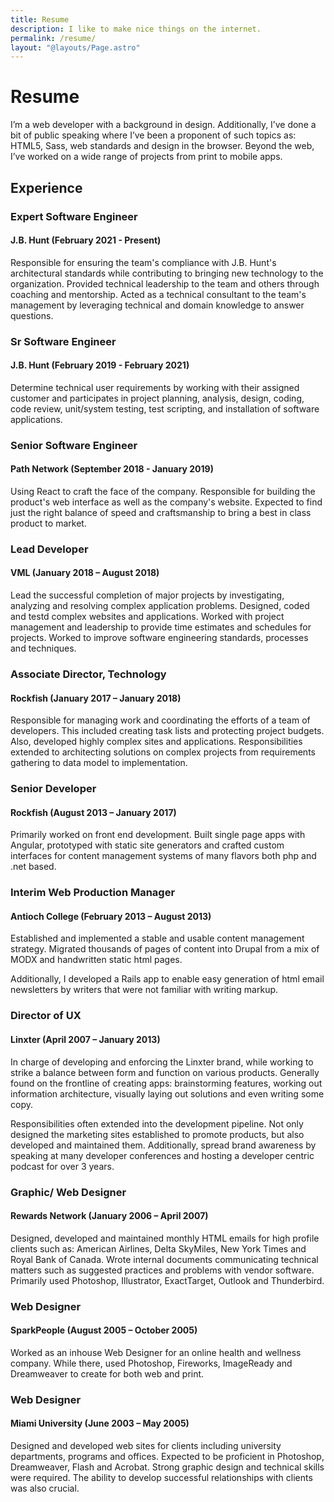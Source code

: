 ```yaml
---
title: Resume
description: I like to make nice things on the internet.
permalink: /resume/
layout: "@layouts/Page.astro"
---
```


# Resume

I’m a web developer with a background in design. Additionally, I’ve done a bit of public speaking where I’ve been a proponent of such topics as: HTML5, Sass, web standards and design in the browser. Beyond the web, I’ve worked on a wide range of projects from print to mobile apps.

## Experience

### Expert Software Engineer

#### J.B. Hunt (February 2021 - Present)

Responsible for ensuring the team's compliance with J.B. Hunt's architectural standards while contributing to bringing new technology to the organization. Provided technical leadership to the team and others through coaching and mentorship. Acted as a technical consultant to the team's management by leveraging technical and domain knowledge to answer questions.

### Sr Software Engineer

#### J.B. Hunt (February 2019 - February 2021)

Determine technical user requirements by working with their assigned customer and participates in project planning, analysis, design, coding, code review, unit/system testing, test scripting, and installation of software applications.

### Senior Software Engineer

#### Path Network (September 2018 - January 2019)

Using React to craft the face of the company. Responsible for building the product's web interface as well as the company's website. Expected to find just the right balance of speed and craftsmanship to bring a best in class product to market.

### Lead Developer

#### VML (January 2018 – August 2018)

Lead the successful completion of major projects by investigating, analyzing and resolving complex application problems. Designed, coded and testd complex websites and applications. Worked with project management and leadership to provide time estimates and schedules for projects. Worked to improve software engineering standards, processes and techniques.

### Associate Director, Technology

#### Rockfish (January 2017 – January 2018)

Responsible for managing work and coordinating the efforts of a team of developers. This included creating task lists and protecting project budgets. Also, developed highly complex sites and applications. Responsibilities extended to architecting solutions on complex projects from requirements gathering to data model to implementation.

### Senior Developer

#### Rockfish (August 2013 – January 2017)

Primarily worked on front end development. Built single page apps with Angular, prototyped with static site generators and crafted custom interfaces for content management systems of many flavors both php and .net based.

### Interim Web Production Manager

#### Antioch College (February 2013 – August 2013)

Established and implemented a stable and usable content management strategy. Migrated thousands of pages of content into Drupal from a mix of MODX and handwritten static html pages.

Additionally, I developed a Rails app to enable easy generation of html email newsletters by writers that were not familiar with writing markup.

### Director of UX

#### Linxter (April 2007 – January 2013)

In charge of developing and enforcing the Linxter brand, while working to strike a balance between form and function on various products. Generally found on the frontline of creating apps: brainstorming features, working out information architecture, visually laying out solutions and even writing some copy.

Responsibilities often extended into the development pipeline. Not only designed the marketing sites established to promote products, but also developed and maintained them. Additionally, spread brand awareness by speaking at many developer conferences and hosting a developer centric podcast for over 3 years.

### Graphic/ Web Designer

#### Rewards Network (January 2006 – April 2007)

Designed, developed and maintained monthly HTML emails for high profile clients such as: American Airlines, Delta SkyMiles, New York Times and Royal Bank of Canada. Wrote internal documents communicating technical matters such as suggested practices and problems with vendor software. Primarily used Photoshop, Illustrator, ExactTarget, Outlook and Thunderbird.

### Web Designer

#### SparkPeople (August 2005 – October 2005)

Worked as an inhouse Web Designer for an online health and wellness company. While there, used Photoshop, Fireworks, ImageReady and Dreamweaver to create for both web and print.

### Web Designer

#### Miami University (June 2003 – May 2005)

Designed and developed web sites for clients including university departments, programs and offices. Expected to be proficient in Photoshop, Dreamweaver, Flash and Acrobat. Strong graphic design and technical skills were required. The ability to develop successful relationships with clients was also crucial.
